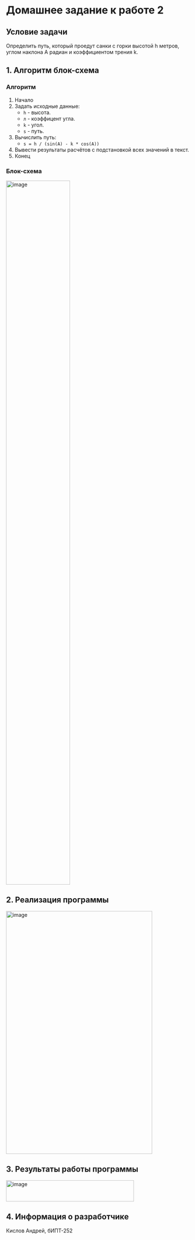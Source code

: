 # Домашнее задание к работе 2 #
## Условие задачи ##
Определить путь, который проедут санки с горки высотой h метров, углом наклона А радиан и коэффициентом трения k.
## 1. Алгоритм блок-схема ##
### Алгоритм ###
1. Начало
2. Задать исходные данные:
   * ``` h ``` - высота.
   * ``` л ``` - коэффицент угла.
   * ``` k ``` - угол.
   * ``` s ``` - путь.
3. Вычислить путь:
   * ``` s = h / (sin(A) - k * cos(A)) ```
4. Вывести результаты расчётов с подстановкой всех значений в текст.
5. Конец
### Блок-схема ###
<img width="175" height="1924" alt="image" src="https://github.com/user-attachments/assets/583b4713-8dff-4c31-87df-55af4f91d922" />


## 2. Реализация программы ##
<img width="400" height="664" alt="image" src="https://github.com/user-attachments/assets/0ee9d4ba-a232-405b-b0f4-304ea40fa97e" />


## 3. Результаты работы программы ##
<img width="350" height="58" alt="image" src="https://github.com/user-attachments/assets/88cfa803-74d1-48cf-aabc-d2d07e50ccbb" />


## 4. Информация о разработчике ##
Кислов Андрей, бИПТ-252
